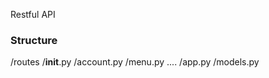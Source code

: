 Restful API

### Structure 
/routes 
    /__init__.py
    /account.py
    /menu.py
    ....
/app.py 
/models.py 
